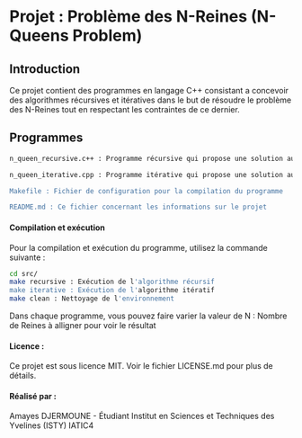 # Projet : Problème des N-Reines (N-Queens Problem)


## Introduction

Ce projet contient des programmes en langage C++ consistant a concevoir des algorithmes récursives et itératives dans le but de résoudre le problème des N-Reines tout en respectant les contraintes de ce dernier.


## Programmes

```bash
n_queen_recursive.c++ : Programme récursive qui propose une solution au problème des N-Reines, en se basant sur les appels récursives et le backtracking 

n_queen_iterative.cpp : Programme itérative qui propose une solution au problème des N-Reines, en se basant aussi sur le backtracking et l'utilisation de structures de données pour remplacer la récursivité tel que la pile 

Makefile : Fichier de configuration pour la compilation du programme 

README.md : Ce fichier concernant les informations sur le projet 
```

#### Compilation et exécution 
Pour la compilation et exécution du programme, utilisez la commande suivante : 
```bash
cd src/
make recursive : Exécution de l'algorithme récursif 
make iterative : Exécution de l'algorithme itératif 
make clean : Nettoyage de l'environnement 
```

Dans chaque programme, vous pouvez faire varier la valeur de N : Nombre de Reines à alligner pour voir le résultat 


#### Licence : 

Ce projet est sous licence MIT. Voir le fichier LICENSE.md pour plus de détails.

#### Réalisé par : 

Amayes DJERMOUNE - Étudiant Institut en Sciences et Techniques des Yvelines (ISTY) IATIC4



